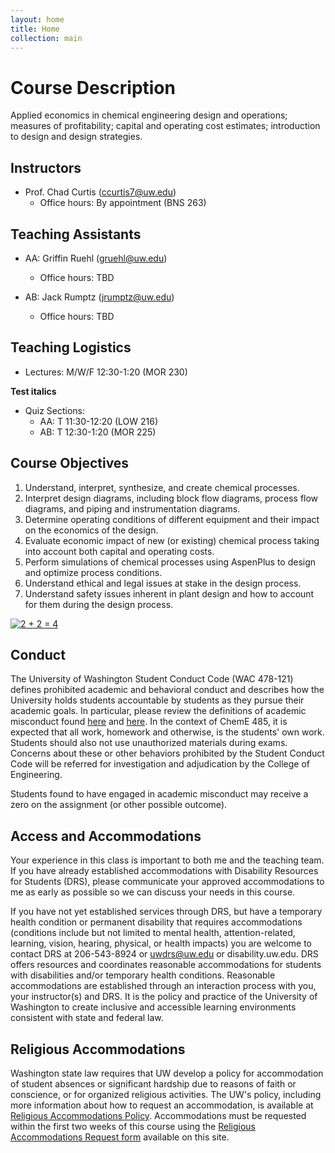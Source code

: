 ```yaml
---
layout: home
title: Home
collection: main
---
```


# Course Description

Applied economics in chemical engineering design and operations; measures of profitability; capital and operating cost estimates; introduction to design and design strategies.

## Instructors

- Prof. Chad Curtis (ccurtis7@uw.edu)
  * Office hours: By appointment (BNS 263)

## Teaching Assistants

- AA: Griffin Ruehl (gruehl@uw.edu)
  * Office hours: TBD

- AB: Jack Rumptz (jrumptz@uw.edu)
  * Office hours: TBD

## Teaching Logistics

- Lectures: M/W/F 12:30-1:20 (MOR 230)

**Test italics**

- Quiz Sections:
  * AA: T 11:30-12:20 (LOW 216)
  * AB: T 12:30-1:20 (MOR 225)

## Course Objectives

1. Understand, interpret, synthesize, and create chemical processes.
2. Interpret design diagrams, including block flow diagrams, process flow diagrams, and piping and instrumentation diagrams.
3. Determine operating conditions of different equipment and their impact on the economics of the design.
4. Evaluate economic impact of new (or existing) chemical process taking into account both capital and operating costs.
5. Perform simulations of chemical processes using AspenPlus to design and optimize process conditions.
6. Understand ethical and legal issues at stake in the design process.
7. Understand safety issues inherent in plant design and how to account for them during the design process.

<a href="https://www.codecogs.com/eqnedit.php?latex=2&space;&plus;&space;2&space;=&space;4" target="_blank"><img src="https://latex.codecogs.com/gif.latex?2&space;&plus;&space;2&space;=&space;4" title="2 + 2 = 4" /></a>

## Conduct

The University of Washington Student Conduct Code (WAC 478-121) defines prohibited academic and behavioral conduct and describes how the University holds students accountable by students as they pursue their academic goals. In particular, please review the definitions of academic misconduct found [here](http://www.washington.edu/admin/rules/policies/SGP/SPCH209.html#7) and [here](http://www.washington.edu/admin/rules/policies/SGP/SPCH210.html#7). In the context of ChemE 485, it is expected that all work, homework and otherwise, is the students' own work. Students should also not use unauthorized materials during exams. Concerns about these or other behaviors prohibited by the Student Conduct Code will be referred for investigation and adjudication by the College of Engineering.

Students found to have engaged in academic misconduct may receive a zero on the assignment (or other possible outcome).

## Access and Accommodations

Your experience in this class is important to both me and the teaching team. If you have already established accommodations with Disability Resources for Students (DRS), please communicate your approved accommodations to me as early as possible so we can discuss your needs in this course.

If you have not yet established services through DRS, but have a temporary health condition or permanent disability that requires accommodations (conditions include but not limited to mental health, attention-related, learning, vision, hearing, physical, or health impacts) you are welcome to contact DRS at 206-543-8924 or uwdrs@uw.edu or disability.uw.edu. DRS offers resources and coordinates reasonable accommodations for students with disabilities and/or temporary health conditions. Reasonable accommodations are established through an interaction process with you, your instructor(s) and DRS. It is the policy and practice of the University of Washington to create inclusive and accessible learning environments consistent with state and federal law.

## Religious Accommodations

Washington state law requires that UW develop a policy for accommodation of student absences or significant hardship due to reasons of faith or conscience, or for organized religious activities. The UW's policy, including more information about how to request an accommodation, is available at [Religious Accommodations Policy](https://registrar.washington.edu/staffandfaculty/religious-accommodations-policy/). Accommodations must be requested within the first two weeks of this course using the [Religious Accommodations Request form](https://registrar.washington.edu/students/religious-accommodations-request/) available on this site.

<div class="home">

</div>
